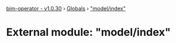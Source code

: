 [bim-operator - v1.0.30](../README.md) › [Globals](../globals.md) › ["model/index"](_model_index_.md)

# External module: "model/index"


